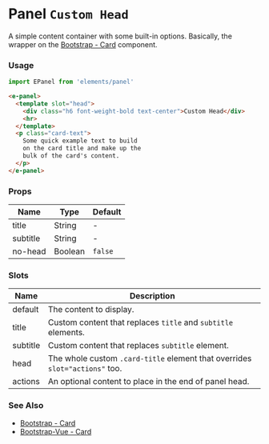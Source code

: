# Panel `Custom Head`

A simple content container with some built-in options. Basically, the wrapper on the [Bootstrap - Card](http://getbootstrap.com/docs/4.0/components/card/) component.

<!-- STORY -->

### Usage

```js
import EPanel from 'elements/panel'
```
```html
<e-panel>
  <template slot="head">
    <div class="h6 font-weight-bold text-center">Custom Head</div>
    <hr>
  </template>
  <p class="card-text">
    Some quick example text to build
    on the card title and make up the
    bulk of the card's content.
  </p>
</e-panel>
```

### Props

| Name     | Type    | Default |
|----------|---------|---------|
| title    | String  | -       |
| subtitle | String  | -       |
| no-head  | Boolean | `false` |

### Slots

| Name     | Description |
|----------|-------------|
| default  | The content to display. |
| title    | Custom content that replaces `title` and `subtitle` elements. |
| subtitle | Custom content that replaces `subtitle` element. |
| head     | The whole custom `.card-title` element that overrides `slot="actions"` too. |
| actions  | An optional content to place in the end of panel head. |

### See Also
- [Bootstrap - Card](http://getbootstrap.com/docs/4.0/components/card/)
- [Bootstrap-Vue - Card](https://bootstrap-vue.js.org/docs/components/card)
